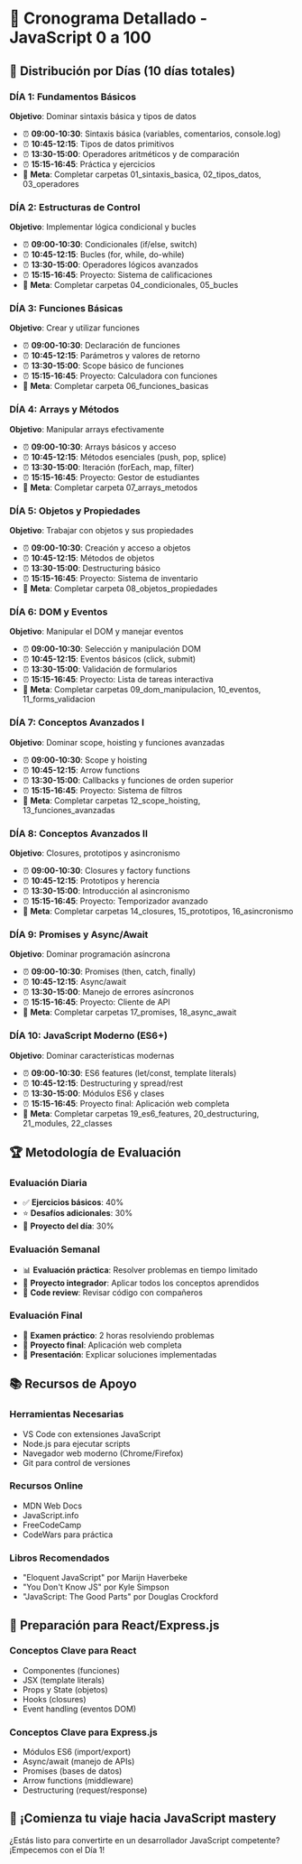 # 🎯 Cronograma Detallado - JavaScript 0 a 100

## 📅 Distribución por Días (10 días totales)

### **DÍA 1: Fundamentos Básicos**

**Objetivo**: Dominar sintaxis básica y tipos de datos

- ⏰ **09:00-10:30**: Sintaxis básica (variables, comentarios, console.log)
- ⏰ **10:45-12:15**: Tipos de datos primitivos
- ⏰ **13:30-15:00**: Operadores aritméticos y de comparación
- ⏰ **15:15-16:45**: Práctica y ejercicios
- 🎯 **Meta**: Completar carpetas 01_sintaxis_basica, 02_tipos_datos, 03_operadores

### **DÍA 2: Estructuras de Control**

**Objetivo**: Implementar lógica condicional y bucles

- ⏰ **09:00-10:30**: Condicionales (if/else, switch)
- ⏰ **10:45-12:15**: Bucles (for, while, do-while)
- ⏰ **13:30-15:00**: Operadores lógicos avanzados
- ⏰ **15:15-16:45**: Proyecto: Sistema de calificaciones
- 🎯 **Meta**: Completar carpetas 04_condicionales, 05_bucles

### **DÍA 3: Funciones Básicas**

**Objetivo**: Crear y utilizar funciones

- ⏰ **09:00-10:30**: Declaración de funciones
- ⏰ **10:45-12:15**: Parámetros y valores de retorno
- ⏰ **13:30-15:00**: Scope básico de funciones
- ⏰ **15:15-16:45**: Proyecto: Calculadora con funciones
- 🎯 **Meta**: Completar carpeta 06_funciones_basicas

### **DÍA 4: Arrays y Métodos**

**Objetivo**: Manipular arrays efectivamente

- ⏰ **09:00-10:30**: Arrays básicos y acceso
- ⏰ **10:45-12:15**: Métodos esenciales (push, pop, splice)
- ⏰ **13:30-15:00**: Iteración (forEach, map, filter)
- ⏰ **15:15-16:45**: Proyecto: Gestor de estudiantes
- 🎯 **Meta**: Completar carpeta 07_arrays_metodos

### **DÍA 5: Objetos y Propiedades**

**Objetivo**: Trabajar con objetos y sus propiedades

- ⏰ **09:00-10:30**: Creación y acceso a objetos
- ⏰ **10:45-12:15**: Métodos de objetos
- ⏰ **13:30-15:00**: Destructuring básico
- ⏰ **15:15-16:45**: Proyecto: Sistema de inventario
- 🎯 **Meta**: Completar carpeta 08_objetos_propiedades

### **DÍA 6: DOM y Eventos**

**Objetivo**: Manipular el DOM y manejar eventos

- ⏰ **09:00-10:30**: Selección y manipulación DOM
- ⏰ **10:45-12:15**: Eventos básicos (click, submit)
- ⏰ **13:30-15:00**: Validación de formularios
- ⏰ **15:15-16:45**: Proyecto: Lista de tareas interactiva
- 🎯 **Meta**: Completar carpetas 09_dom_manipulacion, 10_eventos, 11_forms_validacion

### **DÍA 7: Conceptos Avanzados I**

**Objetivo**: Dominar scope, hoisting y funciones avanzadas

- ⏰ **09:00-10:30**: Scope y hoisting
- ⏰ **10:45-12:15**: Arrow functions
- ⏰ **13:30-15:00**: Callbacks y funciones de orden superior
- ⏰ **15:15-16:45**: Proyecto: Sistema de filtros
- 🎯 **Meta**: Completar carpetas 12_scope_hoisting, 13_funciones_avanzadas

### **DÍA 8: Conceptos Avanzados II**

**Objetivo**: Closures, prototipos y asincronismo

- ⏰ **09:00-10:30**: Closures y factory functions
- ⏰ **10:45-12:15**: Prototipos y herencia
- ⏰ **13:30-15:00**: Introducción al asincronismo
- ⏰ **15:15-16:45**: Proyecto: Temporizador avanzado
- 🎯 **Meta**: Completar carpetas 14_closures, 15_prototipos, 16_asincronismo

### **DÍA 9: Promises y Async/Await**

**Objetivo**: Dominar programación asíncrona

- ⏰ **09:00-10:30**: Promises (then, catch, finally)
- ⏰ **10:45-12:15**: Async/await
- ⏰ **13:30-15:00**: Manejo de errores asíncronos
- ⏰ **15:15-16:45**: Proyecto: Cliente de API
- 🎯 **Meta**: Completar carpetas 17_promises, 18_async_await

### **DÍA 10: JavaScript Moderno (ES6+)**

**Objetivo**: Dominar características modernas

- ⏰ **09:00-10:30**: ES6 features (let/const, template literals)
- ⏰ **10:45-12:15**: Destructuring y spread/rest
- ⏰ **13:30-15:00**: Módulos ES6 y clases
- ⏰ **15:15-16:45**: Proyecto final: Aplicación web completa
- 🎯 **Meta**: Completar carpetas 19_es6_features, 20_destructuring, 21_modules, 22_classes

## 🏆 Metodología de Evaluación

### **Evaluación Diaria**

- ✅ **Ejercicios básicos**: 40%
- ⭐ **Desafíos adicionales**: 30%
- 🚀 **Proyecto del día**: 30%

### **Evaluación Semanal**

- 📊 **Evaluación práctica**: Resolver problemas en tiempo limitado
- 🎯 **Proyecto integrador**: Aplicar todos los conceptos aprendidos
- 👥 **Code review**: Revisar código con compañeros

### **Evaluación Final**

- 🏅 **Examen práctico**: 2 horas resolviendo problemas
- 🚀 **Proyecto final**: Aplicación web completa
- 📝 **Presentación**: Explicar soluciones implementadas

## 📚 Recursos de Apoyo

### **Herramientas Necesarias**

- VS Code con extensiones JavaScript
- Node.js para ejecutar scripts
- Navegador web moderno (Chrome/Firefox)
- Git para control de versiones

### **Recursos Online**

- MDN Web Docs
- JavaScript.info
- FreeCodeCamp
- CodeWars para práctica

### **Libros Recomendados**

- "Eloquent JavaScript" por Marijn Haverbeke
- "You Don't Know JS" por Kyle Simpson
- "JavaScript: The Good Parts" por Douglas Crockford

## 🎯 Preparación para React/Express.js

### **Conceptos Clave para React**

- Componentes (funciones)
- JSX (template literals)
- Props y State (objetos)
- Hooks (closures)
- Event handling (eventos DOM)

### **Conceptos Clave para Express.js**

- Módulos ES6 (import/export)
- Async/await (manejo de APIs)
- Promises (bases de datos)
- Arrow functions (middleware)
- Destructuring (request/response)

## 🚀 ¡Comienza tu viaje hacia JavaScript mastery

¿Estás listo para convertirte en un desarrollador JavaScript competente? ¡Empecemos con el Día 1!
